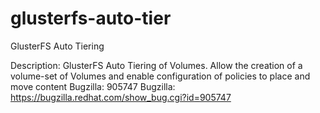 glusterfs-auto-tier
===================

GlusterFS Auto Tiering

Description: GlusterFS Auto Tiering of Volumes.  Allow the creation of a volume-set of Volumes and enable configuration of policies to place and move content
Bugzilla: 905747
Bugzilla: https://bugzilla.redhat.com/show_bug.cgi?id=905747
